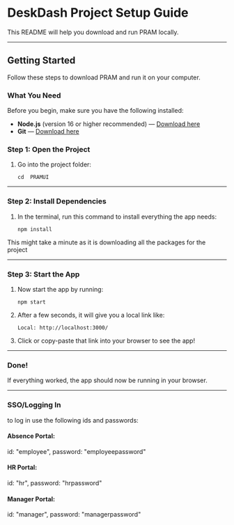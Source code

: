 # DeskDash Project Setup Guide

This README will help you download and run PRAM locally.

---

## Getting Started

Follow these steps to download PRAM and run it on your computer.

### What You Need
Before you begin, make sure you have the following installed:
- **Node.js** (version 16 or higher recommended) — [Download here](https://nodejs.org/)
- **Git** — [Download here](https://git-scm.com/downloads)

### Step 1: Open the Project

1. Go into the project folder:
   ```
   cd  PRAMUI
   ```

---

### Step 2: Install Dependencies

1. In the terminal, run this command to install everything the app needs:
   ```
   npm install
   ```

This might take a minute as it is downloading all the packages for the project

---

### Step 3: Start the App

1. Now start the app by running:
   ```
   npm start
   ```

2. After a few seconds, it will give you a local link like:
   ```
   Local: http://localhost:3000/
   ```

3. Click or copy-paste that link into your browser to see the app!

---

### Done!

If everything worked, the app should now be running in your browser.  

---

### SSO/Logging In
to log in use the following ids and passwords:

#### Absence Portal: 
id: "employee",
password: "employeepassword"

#### HR Portal:
id: "hr",
password: "hrpassword"

#### Manager Portal:
id: "manager",
password: "managerpassword"
